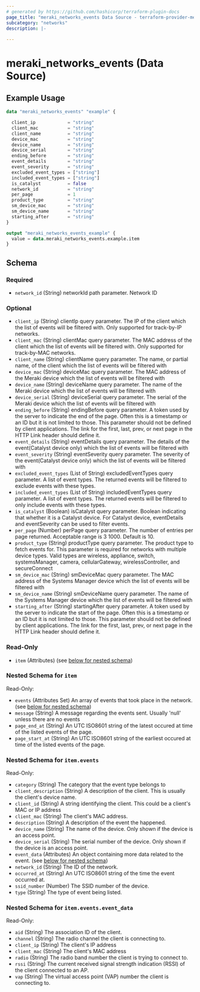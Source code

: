 ```yaml
---
# generated by https://github.com/hashicorp/terraform-plugin-docs
page_title: "meraki_networks_events Data Source - terraform-provider-meraki"
subcategory: "networks"
description: |-
  
---
```


# meraki_networks_events (Data Source)



## Example Usage

```terraform
data "meraki_networks_events" "example" {

  client_ip            = "string"
  client_mac           = "string"
  client_name          = "string"
  device_mac           = "string"
  device_name          = "string"
  device_serial        = "string"
  ending_before        = "string"
  event_details        = "string"
  event_severity       = "string"
  excluded_event_types = ["string"]
  included_event_types = ["string"]
  is_catalyst          = false
  network_id           = "string"
  per_page             = 1
  product_type         = "string"
  sm_device_mac        = "string"
  sm_device_name       = "string"
  starting_after       = "string"
}

output "meraki_networks_events_example" {
  value = data.meraki_networks_events.example.item
}
```

<!-- schema generated by tfplugindocs -->
## Schema

### Required

- `network_id` (String) networkId path parameter. Network ID

### Optional

- `client_ip` (String) clientIp query parameter. The IP of the client which the list of events will be filtered with. Only supported for track-by-IP networks.
- `client_mac` (String) clientMac query parameter. The MAC address of the client which the list of events will be filtered with. Only supported for track-by-MAC networks.
- `client_name` (String) clientName query parameter. The name, or partial name, of the client which the list of events will be filtered with
- `device_mac` (String) deviceMac query parameter. The MAC address of the Meraki device which the list of events will be filtered with
- `device_name` (String) deviceName query parameter. The name of the Meraki device which the list of events will be filtered with
- `device_serial` (String) deviceSerial query parameter. The serial of the Meraki device which the list of events will be filtered with
- `ending_before` (String) endingBefore query parameter. A token used by the server to indicate the end of the page. Often this is a timestamp or an ID but it is not limited to those. This parameter should not be defined by client applications. The link for the first, last, prev, or next page in the HTTP Link header should define it.
- `event_details` (String) eventDetails query parameter. The details of the event(Catalyst device only) which the list of events will be filtered with
- `event_severity` (String) eventSeverity query parameter. The severity of the event(Catalyst device only) which the list of events will be filtered with
- `excluded_event_types` (List of String) excludedEventTypes query parameter. A list of event types. The returned events will be filtered to exclude events with these types.
- `included_event_types` (List of String) includedEventTypes query parameter. A list of event types. The returned events will be filtered to only include events with these types.
- `is_catalyst` (Boolean) isCatalyst query parameter. Boolean indicating that whether it is a Catalyst device. For Catalyst device, eventDetails and eventSeverity can be used to filter events.
- `per_page` (Number) perPage query parameter. The number of entries per page returned. Acceptable range is 3 1000. Default is 10.
- `product_type` (String) productType query parameter. The product type to fetch events for. This parameter is required for networks with multiple device types. Valid types are wireless, appliance, switch, systemsManager, camera, cellularGateway, wirelessController, and secureConnect
- `sm_device_mac` (String) smDeviceMac query parameter. The MAC address of the Systems Manager device which the list of events will be filtered with
- `sm_device_name` (String) smDeviceName query parameter. The name of the Systems Manager device which the list of events will be filtered with
- `starting_after` (String) startingAfter query parameter. A token used by the server to indicate the start of the page. Often this is a timestamp or an ID but it is not limited to those. This parameter should not be defined by client applications. The link for the first, last, prev, or next page in the HTTP Link header should define it.

### Read-Only

- `item` (Attributes) (see [below for nested schema](#nestedatt--item))

<a id="nestedatt--item"></a>
### Nested Schema for `item`

Read-Only:

- `events` (Attributes Set) An array of events that took place in the network. (see [below for nested schema](#nestedatt--item--events))
- `message` (String) A message regarding the events sent. Usually 'null' unless there are no events
- `page_end_at` (String) An UTC ISO8601 string of the latest occured at time of the listed events of the page.
- `page_start_at` (String) An UTC ISO8601 string of the earliest occured at time of the listed events of the page.

<a id="nestedatt--item--events"></a>
### Nested Schema for `item.events`

Read-Only:

- `category` (String) The category that the event type belongs to
- `client_description` (String) A description of the client. This is usually the client's device name.
- `client_id` (String) A string identifying the client. This could be a client's MAC or IP address
- `client_mac` (String) The client's MAC address.
- `description` (String) A description of the event the happened.
- `device_name` (String) The name of the device. Only shown if the device is an access point.
- `device_serial` (String) The serial number of the device. Only shown if the device is an access point.
- `event_data` (Attributes) An object containing more data related to the event. (see [below for nested schema](#nestedatt--item--events--event_data))
- `network_id` (String) The ID of the network.
- `occurred_at` (String) An UTC ISO8601 string of the time the event occurred at.
- `ssid_number` (Number) The SSID number of the device.
- `type` (String) The type of event being listed.

<a id="nestedatt--item--events--event_data"></a>
### Nested Schema for `item.events.event_data`

Read-Only:

- `aid` (String) The association ID of the client.
- `channel` (String) The radio channel the client is connecting to.
- `client_ip` (String) The client's IP address
- `client_mac` (String) The client's MAC address
- `radio` (String) The radio band number the client is trying to connect to.
- `rssi` (String) The current received signal strength indication (RSSI) of the client connected to an AP.
- `vap` (String) The virtual access point (VAP) number the client is connecting to.
